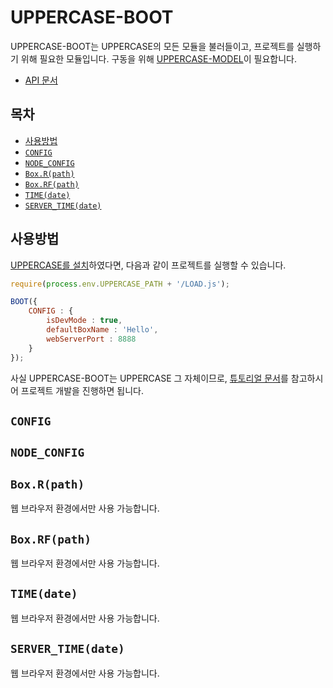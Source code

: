 # UPPERCASE-BOOT
UPPERCASE-BOOT는 UPPERCASE의 모든 모듈을 불러들이고, 프로젝트를 실행하기 위해 필요한 모듈입니다. 구동을 위해 [UPPERCASE-MODEL](UPPERCASE-MODEL.md)이 필요합니다.
* [API 문서](../../API/UPPERCASE-API/NODE/README.md)

## 목차
* [사용방법](#사용방법)
* [`CONFIG`](#config)
* [`NODE_CONFIG`](#node_config)
* [`Box.R(path)`](#boxrpath)
* [`Box.RF(path)`](#boxrfpath)
* [`TIME(date)`](#timedate)
* [`SERVER_TIME(date)`](#server_timedate)

## 사용방법
[UPPERCASE를 설치](../INSTALL.md)하였다면, 다음과 같이 프로젝트를 실행할 수 있습니다.

```javascript
require(process.env.UPPERCASE_PATH + '/LOAD.js');

BOOT({
	CONFIG : {
		isDevMode : true,
		defaultBoxName : 'Hello',
		webServerPort : 8888
	}
});
```

사실 UPPERCASE-BOOT는 UPPERCASE 그 자체이므로, [튜토리얼 문서](../TUTORIAL.md)를 참고하시어 프로젝트 개발을 진행하면 됩니다.

## `CONFIG`

## `NODE_CONFIG`

## `Box.R(path)`

웹 브라우저 환경에서만 사용 가능합니다.

## `Box.RF(path)`

웹 브라우저 환경에서만 사용 가능합니다.

## `TIME(date)`

웹 브라우저 환경에서만 사용 가능합니다.

## `SERVER_TIME(date)`

웹 브라우저 환경에서만 사용 가능합니다.
